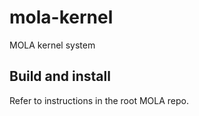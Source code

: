 # mola-kernel
MOLA kernel system

## Build and install
Refer to instructions in the root MOLA repo.
